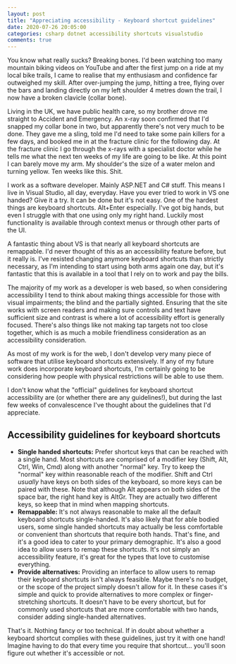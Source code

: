 ```yaml
---
layout: post
title: "Appreciating accessibility - Keyboard shortcut guidelines"
date: 2020-07-26 20:05:00
categories: csharp dotnet accessibility shortcuts visualstudio 
comments: true
---
```


You know what really sucks? Breaking bones. I'd been watching too many mountain biking videos on YouTube and after the first jump on a ride at my local bike trails, I came to realise that my enthusiasm and confidence far outweighed my skill. After over-jumping the jump, hitting a tree, flying over the bars and landing directly on my left shoulder 4 metres down the trail, I now have a broken clavicle (collar bone). 

Living in the UK, we have public health care, so my brother drove me straight to Accident and Emergency. An x-ray soon confirmed that I'd snapped my collar bone in two, but apparently there's not very much to be done. They gave me a sling, told me I'd need to take some pain killers for a few days, and booked me in at the fracture clinic for the following day. At the fracture clinic I go through the x-rays with a specialist doctor while he tells me what the next ten weeks of my life are going to be like. At this point I can barely move my arm. My shoulder's the size of a water melon and turning yellow. Ten weeks like this. Shit. 

I work as a software developer. Mainly ASP.NET and C# stuff. This means I live in Visual Studio, all day, everyday. Have you ever tried to work in VS one handed? Give it a try. It can be done but it's not easy. One of the hardest things are keyboard shortcuts. Alt+Enter especially. I've got big hands, but even I struggle with that one using only my right hand. Luckily most functionality is available through context menus or through other parts of the UI. 

A fantastic thing about VS is that nearly all keyboard shortcuts are remappable. I'd never thought of this as an accessibility feature before, but it really is. I've resisted changing anymore keyboard shortcuts than strictly necessary, as I'm intending to start using both arms again one day, but it's fantastic that this is available in a tool that I rely on to work and pay the bills. 

The majority of my work as a developer is web based, so when considering accessibility I tend to think about making things accessible for those with visual impairments; the blind and the partially sighted. Ensuring that the site works with screen readers and making sure controls and text have sufficient size and contrast is where a lot of accessibility effort is generally focused. There's also things like not making tap targets not too close together, which is as much a mobile friendliness consideration as an accessibility consideration.

As most of my work is for the web, I don't develop very many piece of software that utilise keyboard shortcuts extensively. If any of my future work does incorporate keyboard shortcuts, I'm certainly going to be considering how people with physical restrictions will be able to use them. 

I don't know what the "official" guidelines for keyboard shortcut accessibility are (or whether there are any guidelines!), but during the last few weeks of convalescence I've thought about the guidelines that I'd appreciate. 

## Accessibility guidelines for keyboard shortcuts

- **Single handed shortcuts:** Prefer shortcut keys that can be reached with a single hand. Most shortcuts are comprised of a modifier key (Shift, Alt, Ctrl, Win, Cmd) along with another "normal" key. Try to keep the "normal" key within reasonable reach of the modifier. Shift and Ctrl *usually* have keys on both sides of the keyboard, so more keys can be paired with these. Note that although Alt appears on both sides of the space bar, the right hand key is AltGr. They are actually two different keys, so keep that in mind when mapping shortcuts.
- **Remappable:** It's not always reasonable to make all the default keyboard shortcuts single-handed. It's also likely that for able bodied users, some single handed shortcuts may actually be less comfortable or convenient than shortcuts that require both hands. That's fine, and it's a good idea to cater to your primary demographic. It's also a good idea to allow users to remap these shortcuts. It's not simply an accessibility feature, it's great for the types that love to customise everything. 
- **Provide alternatives:** Providing an interface to allow users to remap their keyboard shortcuts isn't always feasible. Maybe there's no budget, or the scope of the project simply doesn't allow for it. In these cases it's simple and quick to provide alternatives to more complex or finger-stretching shortcuts. It doesn't have to be every shortcut, but for commonly used shortcuts that are more comfortable with two hands, consider adding single-handed alternatives. 

That's it. Nothing fancy or too technical. If in doubt about whether a keyboard shortcut complies with these guidelines, just try it with one hand! Imagine having to do that every time you require that shortcut... you'll soon figure out whether it's accessible or not. 
